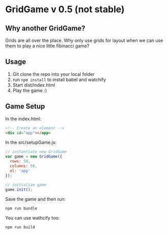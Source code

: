 GridGame v 0.5
(not stable)
====




Why another GridGame?
---------------------
Grids are all over the place. Why only use grids for layout when we can
use them to play a nice little fibinacci game?

Usage
-----
1. Git clone the repo into your local folder
2. run  ``` npm install ``` to install babel and watchify
2. Start dist/index.html
3. Play the game :)

Game Setup
---

In the index.html:
```html
<!-- Create an element -->
<div id="app"></app>
```

In the src/setupGame.js:
```js
// instantiate new GridGame
var game = new GridGame({
  rows: 50,
  columns: 50,
  el: 'app'
});

// initialize game
game.init();

```

Save the game and then run:

```
npm run bundle
```

You can use wathcify too:
```
npm run build
```
